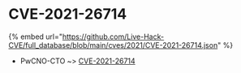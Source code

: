 # CVE-2021-26714
{% embed url="https://github.com/Live-Hack-CVE/full_database/blob/main/cves/2021/CVE-2021-26714.json" %}

* PwCNO-CTO ~> [CVE-2021-26714](https://www.alice-snow.ru/2021/database/cve-2021-26714/cve-2021-26714-pwcno-cto)